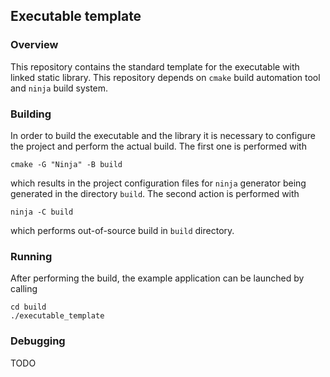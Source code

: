 ## Executable template
### Overview

This repository contains the standard template for the executable with linked static library. This repository depends on `cmake` build automation tool and `ninja` build system. 

### Building

In order to build the executable and the library it is necessary to configure the project and perform the actual build. The first one is performed with

    cmake -G "Ninja" -B build

which results in the project configuration files for `ninja` generator being generated in the directory `build`. The second action is performed with

    ninja -C build

which performs out-of-source build in `build` directory.

### Running

After performing the build, the example application can be launched by calling

    cd build
    ./executable_template

### Debugging

TODO



